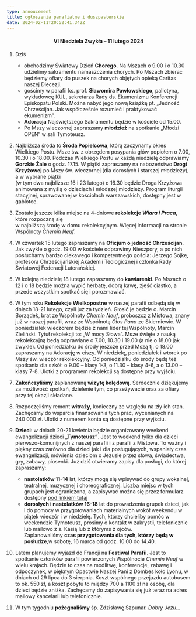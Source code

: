 ```yaml
---
type: annoucement
title: ogłoszenia parafialne i duszpasterskie
date: 2024-02-11T20:52:41.342Z
---
```

<!--StartFragment--><h4 style="text-align:center;">VI Niedziela Zwykła – 11 lutego 2024</h4>

1. Dziś

   * obchodzimy Światowy Dzień **Chorego**. Na Mszach o 9.00 i o 10.30 udzielimy sakramentu namaszczenia chorych. Po Mszach zbierać będziemy ofiary do puszek na chorych objętych opieką Caritas naszej Diecezji.
   * gościmy w parafii ks. prof. **Sławomira Pawłowskiego**, pallotyna, wykładowcę KUL, sekretarza Rady ds. Ekumenizmu Konferencji Episkopatu Polski. Można nabyć jego nową książkę pt. „Jedność Chrześcijan. Jak współcześnie rozumieć i praktykować ekumenizm”. 
   * **Adoracja** Najświętszego Sakramentu będzie w kościele od 15.00.
   * Po Mszy wieczornej zapraszamy **młodzież** na spotkanie „Młodzi OPEN” w sali Tymoteusz.
2. Najbliższa środa to **Środa Popielcowa**, którą zaczynamy okres Wielkiego Postu. Msze św. z obrzędem posypania głów popiołem o 7.00, 10.30 i o 18.00. Podczas Wielkiego Postu w każdą niedzielę odprawiamy **Gorzkie Żale** o godz. 17.15. W piątki zapraszamy na nabożeństwo **Drogi Krzyżowej** po Mszy św. wieczornej (dla dorosłych i starszej młodzieży), a w wybrane piątki\
   (w tym dwa najbliższe 16 i 23 lutego) o 16.30 będzie Droga Krzyżowa animowana z myślą o dzieciach i młodszej młodzieży. Program liturgii stacyjnej, sprawowanej w kościołach warszawskich, dostępny jest w gablotce.
3. Zostało jeszcze kilka miejsc na 4-dniowe **rekolekcje *Wiara i Praca***, które rozpoczną się\
   w najbliższą środę w domu rekolekcyjnym. Więcej informacji na stronie Wspólnoty *Chemin Neuf*.
4. W czwartek 15 lutego zapraszamy na **Oficjum o jedność Chrześcijan**. Jak zwykle o godz. 19.00 w kościele odprawimy Nieszpory, a po nich posłuchamy bardzo ciekawego i kompetentnego gościa: Jerzego Sojkę, profesora Chrześcijańskiej Akademii Teologicznej i członka Rady Światowej Federacji Luterańskiej. 
5. W kolejną niedzielę 18 lutego zapraszamy do **kawiarenki**. Po Mszach o 12 i o 18 będzie można wypić herbatę, dobrą kawę, zjeść ciastko, a przede wszystkim spotkać się i porozmawiać.
6. W tym roku **Rekolekcje Wielkopostne** w naszej parafii odbędą się w dniach 18-21 lutego, czyli już za tydzień. Głosić je będzie o. Marcin Borządek, brat ze Wspólnoty *Chemin Neuf*, proboszcz z Mistowa, znany już w naszej parafii, wraz ze Wspólnotą *Głos Pana* ze Skierniewic. W poniedziałek wieczorem będzie z nami lider tej Wspólnoty, Marcin Zieliński. Tytuł rekolekcji to: „W mocy Słowa”. Msze święte z nauką rekolekcyjną będą odprawiane o 7.00, 10.30 i 19.00 (a nie o 18.00 jak zwykle). Od poniedziałku do środy jeszcze przed Mszą tj. o 18.00 zapraszamy na Adorację w ciszy. W niedzielę, poniedziałek i wtorek po Mszy św. wieczór rekolekcyjny. Od poniedziałku do środy będą też spotkania dla szkół: o 9.00 – klasy 1-3, o 11.30 – klasy 4-6, a o 13.00 – klasy 7-8. Ulotki z programem rekolekcji są dostępne przy wyjściu.
7. **Zakończyliśmy** zaplanowaną **wizytę kolędową**. Serdecznie dziękujemy za możliwość spotkań, dzielenie tym, co przeżywacie oraz za ofiary przy tej okazji składane.
8. Rozpoczęliśmy remont **witraży**, konieczny ze względu na zły ich stan. Zachęcamy do wsparcia finansowania tych prac, wycenianych na 240 000 zł. Ulotki z numerem konta są dostępne przy wyjściu.
9. **Dzieci**: w dniach 20-21 kwietnia będzie organizowany weekend ewangelizacji dzieci **„Tymoteusz”**. Jest to weekend tylko dla dzieci pierwszo-komunijnych z naszej parafii i z parafii z Mistowa. To ważny i piękny czas zarówno dla dzieci jak i dla posługujących, wspaniały czas ewangelizacji, mówienia dzieciom o Jezusie przez słowa, świadectwa, gry, zabawy, piosenki. Już dziś otwieramy zapisy dla posługi, do której zapraszamy:

   * **nastolatków 11-14** lat, którzy mogą się wpisywać do grupy wokalnej, teatralnej, muzycznej i choreograficznej. Liczba miejsc w tych grupach jest ograniczona, a zapisywać można się przez formularz dostępny [pod linkiem tutaj ](https://forms.gle/ts4j8jsKskJbTh7H6)[](https://forms.gle/mw13DvgqCRhVBk9H7)
   * **dorosłych i nastolatków 16-18** lat do prowadzenia grupek dzieci, jak i do pomocy w przygotowaniach materialnych wokół weekendu w piątek wieczór i w niedzielę. Tych, którzy chcieliby pomóc w weekendzie Tymoteusz, prosimy o kontakt w zakrystii, telefonicznie lub mailowo z s. Kasią lub z którymś z ojców.\
     Zaplanowaliśmy **czas przygotowania dla tych, którzy będą w posłudze**,w sobotę, 16 marca od godz. 10.00 do 14.40.
10. Latem planujemy wyjazd do Francji na **Festiwal Parafii**. Jest to spotkanie członków parafii powierzonych Wspólnocie *Chemin Neuf* w wielu krajach. Będzie to czas na modlitwę, konferencje, zabawę i odpoczynek, w pięknym Opactwie Naszej Pani z Dombes koło Lyonu, w dniach od 29 lipca do 3 sierpnia. Koszt wspólnego przejazdu autobusem to ok. 550 zł, a koszt pobytu to między 700 a 1100 zł na osobę, dla dzieci będzie zniżka. Zachęcamy do zapisywania się już teraz na adres mailowy kancelarii lub telefonicznie.
11. W tym tygodniu **pożegnaliśmy** śp. Zdzisławę Szpunar. *Dobry Jezu…*

<!--EndFragment-->